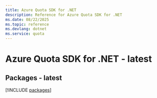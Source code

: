 ```yaml
---
title: Azure Quota SDK for .NET
description: Reference for Azure Quota SDK for .NET
ms.date: 08/22/2025
ms.topic: reference
ms.devlang: dotnet
ms.service: quota
---
```

# Azure Quota SDK for .NET - latest
## Packages - latest
[!INCLUDE [packages](quota-index.md)]